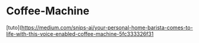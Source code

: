 # Coffee-Machine

[tuto](https://medium.com/snips-ai/your-personal-home-barista-comes-to-life-with-this-voice-enabled-coffee-machine-5fc333326f31
